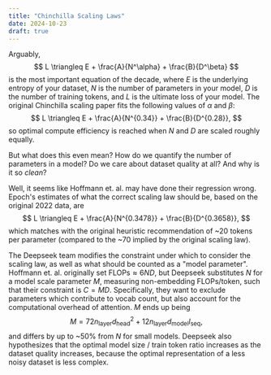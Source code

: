 ```yaml
---
title: "Chinchilla Scaling Laws"
date: 2024-10-23
draft: true
---
```


Arguably,
$$
L \triangleq E + \frac{A}{N^\alpha} + \frac{B}{D^\beta}
$$
is the most important equation of the decade, where $E$ is the underlying entropy of your dataset, $N$ is the number of parameters in your model, $D$ is the number of training tokens, and $L$ is the ultimate loss of your model. The original Chinchilla scaling paper fits the following values of $\alpha$ and $\beta$:
$$
L \triangleq E + \frac{A}{N^{0.34}} + \frac{B}{D^{0.28}},
$$
so optimal compute efficiency is reached when $N$ and $D$ are scaled roughly equally.

But what does this even mean? How do we quantify the number of parameters in a model? Do we care about dataset quality at all? And why is it so *clean*?

Well, it seems like Hoffmann et. al. may have done their regression wrong. Epoch's estimates of what the correct scaling law should be, based on the original 2022 data, are
$$
L \triangleq E + \frac{A}{N^{0.3478}} + \frac{B}{D^{0.3658}},
$$
which matches with the original heuristic recommendation of ~20 tokens per parameter (compared to the ~70 implied by the original scaling law).

The Deepseek team modifies the constraint under which to consider the scaling law, as well as what should be counted as a "model parameter". Hoffmann et. al. originally set $\text{FLOPs} \approx 6ND$, but Deepseek substitutes $N$ for a model scale parameter $M,$ measuring non-embedding FLOPs/token, such that their constraint is $C = MD.$ Specifically, they want to exclude parameters which contribute to vocab count, but also account for the computational overhead of attention. $M$ ends up being
$$
M = 72n_{\text{layer}}d^2_{\text{head}} + 12n_{\text{layer}}d_{\text{model}}l_{\text{seq}},
$$
and differs by up to ~50% from $N$ for small models. Deepseek also hypothesizes that the optimal model size / train token ratio increases as the dataset quality increases, because the optimal representation of a less noisy dataset is less complex. 
